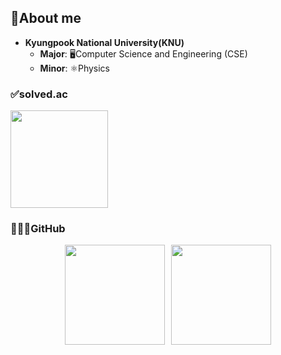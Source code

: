 ##  🦝About me
- **Kyungpook National University(KNU)**
  - **Major**: 🖥️Computer Science and Engineering (CSE) 
  - **Minor**: ⚛️Physics
### ✅solved.ac
<div style="margin-top: 10px;">
  <a href="https://solved.ac/sym2596">
    <img src="http://mazassumnida.wtf/api/v2/generate_badge?boj=sym2596" height="156"/>
  </a>
</div>

### 👨🏻‍💻GitHub
<div style="display: flex; justify-content: center; gap: 10px;">
  <img src="https://github-readme-stats.vercel.app/api?username=NuGuri03&show_icons=true&theme=dark" height="160"/>
  <img src="https://github-readme-stats.vercel.app/api/top-langs/?username=Nuguri03&layout=compact&theme=dark" height="160"/>
</div>  
